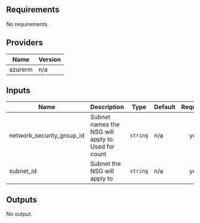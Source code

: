 ## Requirements

No requirements.

## Providers

| Name | Version |
|------|---------|
| azurerm | n/a |

## Inputs

| Name | Description | Type | Default | Required |
|------|-------------|------|---------|:--------:|
| network\_security\_group\_id | Subnet names the NSG will apply to. Used for count | `string` | n/a | yes |
| subnet\_id | Subnet the NSG will apply to | `string` | n/a | yes |

## Outputs

No output.

